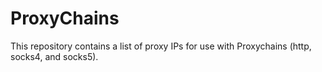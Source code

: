 # ProxyChains
This repository contains a list of proxy IPs for use with Proxychains (http, socks4, and socks5).
